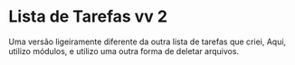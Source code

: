 # Lista de Tarefas vv 2
Uma versão ligeiramente diferente da outra lista de tarefas que criei, Aqui, utilizo módulos, e utilizo uma outra forma de deletar arquivos.